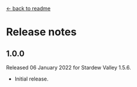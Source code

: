 ﻿﻿[← back to readme](README.md)

# Release notes
## 1.0.0
Released 06 January 2022 for Stardew Valley 1.5.6.

* Initial release.
